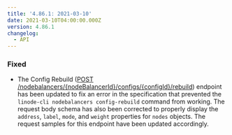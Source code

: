 ```yaml
---
title: '4.86.1: 2021-03-10'
date: 2021-03-10T04:00:00.000Z
version: 4.86.1
changelog:
  - API
---
```


### Fixed

- The Config Rebuild ([POST /nodebalancers/{nodeBalancerId}/configs/{configId}/rebuild](https://www.linode.com/docs/api/nodebalancers/#config-rebuild)) endpoint has been updated to fix an error in the specification that prevented the `linode-cli nodebalancers config-rebuild` command from working. The request body schema has also been corrected to properly display the `address`, `label`, `mode`, and `weight` properties for `nodes` objects. The request samples for this endpoint have been updated accordingly.
